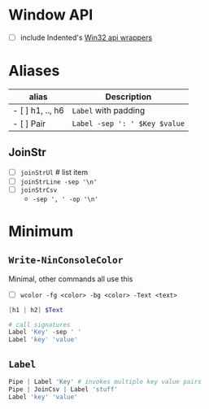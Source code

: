 # Window API

- [ ] include Indented's [Win32 api wrappers](https://gist.github.com/indented-automation/cbad4e0c7e059e0b16b4e42ba4be77a1)

# Aliases

| alias            | Description                   |
| ---------------- | ----------------------------- |
| - [ ] h1, .., h6 | `Label` with padding          |
| - [ ] Pair       | `Label -sep ': ' $Key $value` |

## JoinStr

- [ ] `joinStrUl` # list item
- [ ] `joinStrLine -sep '\n' `
- [ ] `joinStrCsv`
  -  `-sep ', ' -op '\n'`

# Minimum
## `Write-NinConsoleColor`

Minimal, other commands all use this

- [ ] `wcolor -fg <color> -bg <color> -Text <text>`

```ps1
[h1 | h2] $Text

# call signatures
Label 'Key' -sep ' '
Label 'key' 'value'
```
## `Label`

```ps1
Pipe | Label 'Key' # invokes multiple key value pairs
Pipe | JoinCsv | Label 'stuff'
Label 'key' 'value'

```